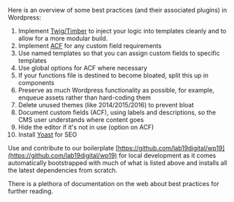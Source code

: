 Here is an overview of some best practices (and their associated plugins) in Wordpress:

1. Implement [Twig/Timber](https://wordpress.org/plugins/timber-library/) to inject your logic into templates cleanly and to allow for a more modular build.
2. Implement [ACF](https://wordpress.org/plugins/advanced-custom-fields/) for any custom field requirements
3. Use named templates so that you can assign custom fields to specific templates
4. Use global options for ACF where necessary
5. If your functions file is destined to become bloated, split this up in components
6. Preserve as much Wordpress functionality as possible, for example, enqueue assets rather than hard-coding them
7. Delete unused themes (like 2014/2015/2016) to prevent bloat
8. Document custom fields (ACF), using labels and descriptions, so the CMS user understands where content goes
9. Hide the editor if it's not in use (option on ACF)
10. Install [Yoast](https://wordpress.org/plugins/wordpress-seo/) for SEO

Use and contribute to our boilerplate [https://github.com/lab19digital/wp19](https://github.com/lab19digital/wp19) for local development as it comes automatically bootstrapped with much of what is listed above and installs all the latest dependencies from scratch.

There is a plethora of documentation on the web about best practices for further reading.